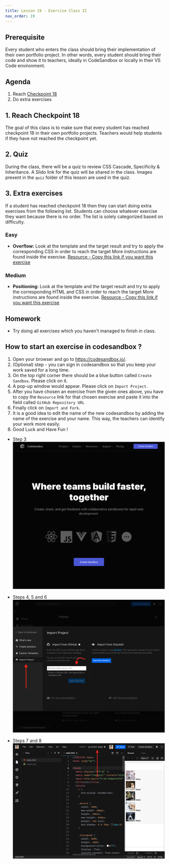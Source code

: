 ```yaml
---
title: Lesson 19 - Exercise Class II
nav_order: 19
---
```


## Prerequisite

Every student who enters the class should bring their implementation of their own portfolio project. In other words, every student should bring their code and show it to teachers, ideally in CodeSandbox or locally in their VS Code environment.

## Agenda

1. Reach [Checkpoint 18](https://github.com/ReDI-School/nrw-html-and-css-2021-spring/tree/checkpoint18/checkpoint)
1. Do extra exercises

## 1. Reach Checkpoint 18

The goal of this class is to make sure that every student has reached checkpoint 18 in their own portfolio projects. Teachers would help students if they have not reached the checkpoint yet.

## 2. Quiz

During the class, there will be a quiz to review CSS Cascade, Specificity & Inheritance. A Slido link for the quiz will be shared in the class. Images present in the `quiz` folder of this lesson are used in the quiz.

## 3. Extra exercises

If a student has reached checkpoint 18 then they can start doing extra exercises from the following list. Students can choose whatever exercise they want because there is no order. The list is solely categorized based on difficulty.

### Easy

- **Overflow:** Look at the template and the target result and try to apply the corresponding CSS in order to reach the target More instructions are found inside the exercise. [Resource - Copy this link if you want this exercise](https://github.com/ReDI-School/nrw-html-and-css-2021-spring/tree/master/lesson19/exercises/overflow/template)

### Medium

- **Positioning:** Look at the template and the target result and try to apply the corresponding HTML and CSS in order to reach the target More instructions are found inside the exercise. [Resource - Copy this link if you want this exercise](https://github.com/ReDI-School/nrw-html-and-css-2021-spring/tree/master/lesson19/exercises/position-redi-logo/template)

## Homework

- Try doing all exercises which you haven't managed to finish in class.

## How to start an exercise in codesandbox ?

1. Open your browser and go to https://codesandbox.io/.
2. (Optional) step - you can sign in codesandbox so that you keep your work saved for a long time.
3. On the top right corner there should be a blue button called `Create Sandbox`. Please click on it.
4. A pop-up window would appear. Please click on `Import Project`.
5. After you have chosen an exercise from the given ones above, you have to copy the `Resource` link for that chosen exercise and paste it into the field called `GitHub Repository URL`
6. Finally click on `Import and Fork`.
7. It is a good idea to edit the name of the new codesandbox by adding the name of the exercise and your name. This way, the teachers can identify your work more easily.
8. Good Luck and Have Fun !

- Step 3
  ![Codesandbox Main Page](./CodeSandboxMainPage.png)

- Steps 4, 5 and 6
  ![Import Project](./ImportProject.png)

- Steps 7 and 8
  ![Renamed Fork](./RenamedFork.png)
